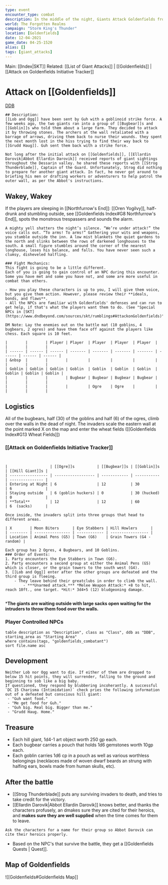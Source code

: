 ```yaml
---
type: event
encounter_type: combat
description: In the middle of the night, Giants Attack Goldenfields from the east.
world: The Forgotten Realms
campaign: "Storm King's Thunder"
location: [Goldenfields]
date: 12-04-2021
game_date: 04-25-1520
alias: []
tags: [giant_attacks]
---
```

Main: [[Index|SKT]]
Related: [[List of Giant Attacks]] | [[Goldenfields]] | [[Attack on Goldenfields Initiative Tracker]]
# Attack on [[Goldenfields]]
[DDB](https://www.dndbeyond.com/sources/skt/rumblings#:~:text=the%20outer%20wall.-,Attack%20on%20Goldenfields,for%20her%20voracious%20appetite.,-Two%20of%20these)
```ad-abstract
## Description:
[[Lob and Ogg]] have been sent by Guh with a goblinoid strike force. A few weeks ago, the two giants ran into a group of [[Bugbear]]s and [[Goblin]]s who told them about a large farm. They decided to attack it by throwing stones. The archers at the wall retaliated with a barrage of arrows, driving them back to nurse their wounds. they spent the next month lost in the hiss trying to find their way back to [[Grudd Haug]]. Guh sent them back with a strike force.

```

```ad-note
Not long after the initial attack on [[Goldenfields]], [[Ellardin Darovik|Abbot Ellardin Darovik]] received reports of giant sightings throughout the Dessarin valley. he shared these reports with [[Strog Thunderblade]], Captain of the Guard. Unfortunately, Strog did nothing to prepare for another giant attack. In fact, he never got around to briefing his men or drafting workers or adventurers to help patrol the outer wall, as per the Abbot's instructions.

```

## Wakey, Wakey
If the players are sleeping in [[Northfurrow's End]]:
[[Oren Yogilvy]], half-drunk and stumbling outside, see [[Goldenfields Index#G8 Northfurrow's End]], spots the monstrous trespassers and sounds the alarm.

```ad-info
A mighty yell shatters the night’s silence. “We’re under attack!” the voice calls out. “To arms! To arms!” Gathering your wits and weapons, you stumble outside the inn. A low mist blankets the quiet gardens to the north and slinks between the rows of darkened longhouses to the south. A small figure stumbles around the corner of the nearest longhouse, loses his balance, and falls. You have never seen such a clumsy, disheveled halfling.
```

```ad-info
### Fight Mechanics:
This fight is going to be a little different.
Each of you is going to gain control of an NPC during this encounter. Some you have met and some you have not, and some are more useful in combat than others.

- How you play these characters is up to you, I will give them voice, but you give them action. However, please review their **ideals, bonds, and flaws**.
- All the NPCs are familiar with Goldenfields' defenses and can run to get help, if that's what the players want them to do. (See "Special NPCs in [SKT](https://www.dndbeyond.com/sources/skt/rumblings#AttackonGoldenfields)")

DM Note: Lay the enemies out on the battle mat (10 goblins, 4 bugbears, 2 ogres) and have them face off against the players like chess. Each square is 10 feet. 

|        |        | Player | Player  | Player  | Player  | Player  |        |        |        |
| ------ | ------ | ------ | ------- | ------- | ------- | ------- | ------ | ------ | ------ |
| &nbsp  |        |        |         |         |         |         |        |        |        |
| Goblin | Goblin | Goblin | Goblin  | Goblin  | Goblin  | Goblin  | Goblin | Goblin | Goblin |
|        |        |        | Bugbear | Bugbear | Bugbear | Bugbear |        |        |        |
|        |        |        |         | Ogre    | Ogre    |         |        |        |        |

```
## Logistics
All of the bugbears, half (30) of the goblins and half (6) of the ogres, climb over the walls in the dead of night.
The invaders scale the eastern wall at the point marked X on the map and enter the wheat fields ([[Goldenfields Index#G13 Wheat Fields]])
### [[Attack on Goldenfields Initiative Tracker]]
```ad-danger


|                   | [[Ogre]]s          | [[Bugbear]]s | [[Goblin]]s | [[Hill Giant]]s |
| ----------------- | ------------------ | ------------ | ----------- | --------------- |
| Entering at Night | 6                  | 12           | 30          | 6               |
| Staying outside   | 6 (goblin huckers) | 0            | 30 (hucked) | 0               |
| **Total**         | 12                 | 12           | 60          | 6  (sacks)      |  

Once inside, the invaders split into three groups that head to different areas.

| X        | Moon Biters      | Eye Stabbers | Hill Howlers      |
| -------- | ---------------- | ------------ | ----------------- |
| Location | Animal Pens (G5) | Town (G6)    | Grain Towers (G4 - random) |

Each group has 2 Ogres, 4 Bugbears, and 10 Goblins.
### Order of Events:
1. Party encounters the Eye Stabbers in Town (G6).
2. Party encounters a second group at either the Animal Pens (G5) which is closer, or the grain towers to the south west (G4).
3. [[Lob and Ogg]] enter after the other groups are defeated and the third group is fleeing.
	- They leave behind their greatclubs in order to climb the wall.
		- ***Unarmed attack.*** *Melee Weapon Attack:* +8 to hit, reach 10ft., one target. *Hit:* 3d4+5 (12) bludgeoning damage.


```

***The giants are waiting outside with large sacks open waiting for the intruders to throw them food over the walls.**

### Player Controlled NPCs
``` dataview
table description as "Description", class as "Class", ddb as "DDB", starting_area as "Starting Area"
where contains(tags, "goldenfields_combatant")
sort file.name asc
```

## Development
```ad-warning
Neither Lob nor Ogg want to die. If either of them are dropped to below 15 hit points, they will surrender, falling to the ground and beginning to sob like a big baby. 
If questioned, they respond by blubbering incoherantly. A successful `DC 15 Charisma (Intimidation)` check pries the following information out of a defeated but conscious hill giant:
 - "Guh want food."
 - "Me get food for Guh."
 - "Guh big. Real big. Bigger than me."
 - "Grudd Haug. Home."
```

## Treasure
- Each hill giant, 1d4-1 art object worth 250 gp each. 
- Each bugbear carries a pouch that holds 1d6 gemstones worth 10gp each.
- Each goblin carries 1d6 cp in a pouch as well as various worthless belongings (necklaces made of woven dwarf beards an strung with halfing ears, bowls made from human skulls, etc).
## After the battle
- [[Strog Thunderblade]] puts any surviving invaders to death, and tries to take credit for the victory.
- [[Ellardin Darovik|Abbot Ellardin Darovik]] knows better, and thanks the characters profusely, an dmakes sure they are cited for their heroics, and **makes sure they are well supplied** when the time comes for them to leave.
```ad-info
Ask the characters for a name for their group so Abbot Darovik can cite their heroics properly.
```
- Based on the NPC's that survive the battle, they get a [[Goldenfields Quests | Quest]].

## Map of Goldenfields
![[Goldenfields#Goldenfields Map]]